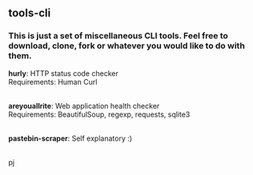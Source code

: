 ## tools-cli


### This is just a set of miscellaneous CLI tools. Feel free to download, clone, fork or whatever you would like to do with them.

**hurly**: HTTP status code checker<br />
	Requirements: Human Curl<br /><br />
    
**areyouallrite**: Web application health checker<br />
	Requirements: BeautifulSoup, regexp, requests, sqlite3<br /><br />
    
**pastebin-scraper**: Self explanatory :)<br /><br />

pj
